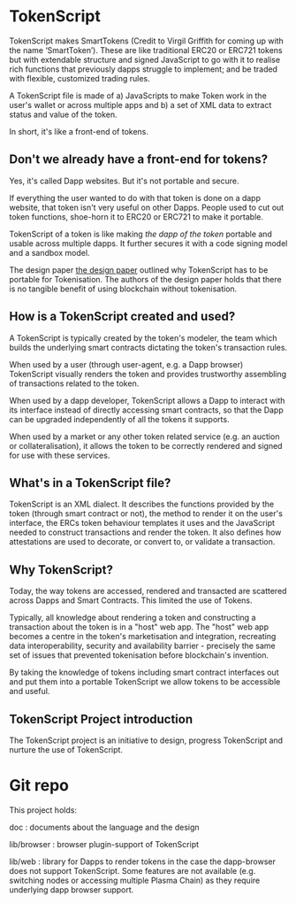 # TokenScript

TokenScript makes SmartTokens (Credit to Virgil Griffith for coming up with the name ‘SmartToken’). These are like traditional ERC20 or ERC721 tokens but with extendable structure and signed JavaScript to go with it to realise rich functions that previously dapps struggle to implement; and be traded with flexible, customized trading rules.

A TokenScript file is made of a) JavaScripts to make Token work in the user's wallet or across multiple apps and b) a set of XML data to extract status and value of the token.

In short, it's like a front-end of tokens.

## Don't we already have a front-end for tokens?

Yes, it's called Dapp websites. But it's not portable and secure.

If everything the user wanted to do with that token is done on a dapp website, that token isn't very useful on other Dapps. People used to cut out token functions, shoe-horn it to ERC20 or ERC721 to make it portable.

TokenScript of a token is like making _the dapp of the token_ portable and usable across multiple dapps. It further secures it with a code signing model and a sandbox model.


The design paper [the design paper](https://github.com/AlphaWallet/TokenScript/releases) outlined why TokenScript has to be portable for Tokenisation. The authors of the design paper holds that there is no tangible benefit of using blockchain without tokenisation.

## How is a TokenScript created and used?

A TokenScript is typically created by the token's modeler, the team which builds the underlying smart contracts dictating the token's transaction rules.

When used by a user (through user-agent, e.g. a Dapp browser) TokenScript visually renders the token and provides trustworthy assembling of transactions related to the token.

When used by a dapp developer, TokenScript allows a Dapp to interact with its interface instead of directly accessing smart contracts, so that the Dapp can be upgraded independently of all the tokens it supports.

When used by a market or any other token related service (e.g. an auction or collateralisation), it allows the token to be correctly rendered and signed for use with these services.

## What's in a TokenScript file?

TokenScript is an XML dialect. It describes the functions provided by the token (through smart contract or not), the method to render it on the user's interface, the ERCs token behaviour templates it uses and the JavaScript needed to construct transactions and render the token. It also defines how attestations are used to decorate, or convert to, or validate a transaction.

## Why TokenScript?

Today, the way tokens are accessed, rendered and transacted are scattered across Dapps and Smart Contracts. This limited the use of Tokens.

Typically, all knowledge about rendering a token and constructing a transaction about the token is in a "host" web app. The "host" web app becomes a centre in the token's marketisation and integration, recreating data interoperability, security and availability barrier - precisely the same set of issues that prevented tokenisation before blockchain's invention.

By taking the knowledge of tokens including smart contract interfaces out and put them into a portable TokenScript we allow tokens to be accessible and useful.

## TokenScript Project introduction

The TokenScript project is an initiative to design, progress TokenScript and nurture the use of TokenScript.

# Git repo

This project holds:

doc
:   documents about the language and the design

lib/browser
:   browser plugin-support of TokenScript

lib/web
:    library for Dapps to render tokens in the case the dapp-browser does not support TokenScript. Some features are not available (e.g. switching nodes or accessing multiple Plasma Chain) as they require underlying dapp browser support.
